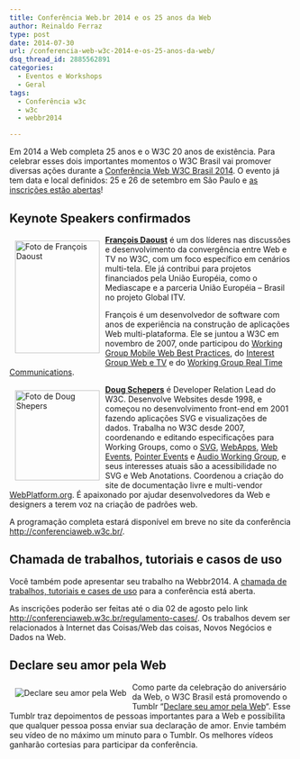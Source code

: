 ```yaml
---
title: Conferência Web.br 2014 e os 25 anos da Web
author: Reinaldo Ferraz
type: post
date: 2014-07-30
url: /conferencia-web-w3c-2014-e-os-25-anos-da-web/
dsq_thread_id: 2885562891
categories:
  - Eventos e Workshops
  - Geral
tags:
  - Conferência w3c
  - w3c
  - webbr2014

---
```

Em 2014 a Web completa 25 anos e o W3C 20 anos de existência. Para celebrar esses dois importantes momentos o W3C Brasil vai promover diversas ações durante a [Conferência Web W3C Brasil 2014][1]. O evento já tem data e local definidos: 25 e 26 de setembro em São Paulo e [as inscrições estão abertas][2]!

## Keynote Speakers confirmados

<img class="alignleft size-full" src="http://conferenciaweb.w3c.br/uploads/2014/07/fd.jpg" alt="Foto de François Daoust" width="150" height="200" style="float: left;padding: 10px" />**[François Daoust][3]** é um dos líderes nas discussões e desenvolvimento da convergência entre Web e TV no W3C, com um foco específico em cenários multi-tela. Ele já contribui para projetos financiados pela União Européia, como o Mediascape e a parceria União Européia &#8211; Brasil no projeto Global ITV.

François é um desenvolvedor de software com anos de experiência na construção de aplicações Web multi-plataforma. Ele se juntou a W3C em novembro de 2007, onde participou do [Working Group Mobile Web Best Practices][4], do [Interest Group Web e TV][5] e do [Working Group Real Time Communications][6].

<img class="alignleft size-full" src="http://conferenciaweb.w3c.br/uploads/2014/07/foto-doug.jpg" alt="Foto de Doug Shepers" width="150" height="160" style="float: left;padding: 10px" />**[Doug Schepers][7]** é Developer Relation Lead do W3C. Desenvolve Websites desde 1998, e começou no desenvolvimento front-end em 2001 fazendo aplicações SVG e visualizações de dados. Trabalha no W3C desde 2007, coordenando e editando especificações para Working Groups, como o [SVG][8], [WebApps][9], [Web Events][10], [Pointer Events][11] e [Audio Working Group][12], e seus interesses atuais são a acessibilidade no SVG e Web Anotations. Coordenou a criação do site de documentação livre e multi-vendor [WebPlatform.org][13]. É apaixonado por ajudar desenvolvedores da Web e designers a terem voz na criação de padrões web.

A programação completa estará disponível em breve no site da conferência <http://conferenciaweb.w3c.br/>.

## Chamada de trabalhos, tutoriais e casos de uso

Você também pode apresentar seu trabalho na Webbr2014. A [chamada de trabalhos, tutoriais e cases de uso][14] para a conferência está aberta. 

As inscrições poderão ser feitas até o dia 02 de agosto pelo link <http://conferenciaweb.w3c.br/regulamento-cases/>. Os trabalhos devem ser relacionados à Internet das Coisas/Web das coisas, Novos Negócios e Dados na Web. 

## Declare seu amor pela Web

[<img src="http://38.media.tumblr.com/avatar_0d5c004a67b3_128.png" alt="Declare seu amor pela Web" style="float: left;padding: 10px" />][15]Como parte da celebração do aniversário da Web, o W3C Brasil está promovendo o Tumblr &#8220;[Declare seu amor pela Web][15]&#8220;. Esse Tumblr traz depoimentos de pessoas importantes para a Web e possibilita que qualquer pessoa possa enviar sua declaração de amor. Envie também seu vídeo de no máximo um minuto para o Tumblr. Os melhores vídeos ganharão cortesias para participar da conferência.

 [1]: http://conferenciaweb.w3c.br/
 [2]: http://conferenciaweb.w3c.br/inscricoes/
 [3]: https://twitter.com/tidoust
 [4]: http://www.w3.org/2005/MWI/BPWG/
 [5]: http://www.w3.org/2011/webtv/
 [6]: http://www.w3.org/2011/04/webrtc/
 [7]: https://github.com/shepazu
 [8]: http://www.w3.org/Graphics/SVG/
 [9]: http://www.w3.org/2008/webapps/
 [10]: http://www.w3.org/2010/webevents/
 [11]: http://www.w3.org/2012/pointerevents/
 [12]: http://www.w3.org/2011/audio/
 [13]: http://www.webplatform.org/
 [14]: http://conferenciaweb.w3c.br/regulamento-cases/
 [15]: http://webbr2014.tumblr.com/